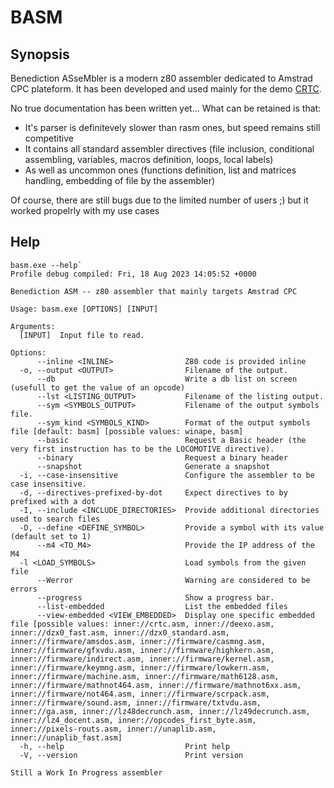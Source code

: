 # BASM

## Synopsis

Benediction ASseMbler is a modern z80 assembler dedicated to Amstrad CPC plateform.
It has been developed and used mainly for the demo [CRTC](https://www.pouet.net/prod.php?which=88554).

No true documentation has been written yet...
What can be retained is that:
- It's parser is definitevely slower than rasm ones, but speed remains still competitive
- It contains all standard assembler directives (file inclusion, conditional assembling, variables, macros definition, loops, local labels)
- As well as uncommon ones (functions definition, list and matrices handling, embedding of file by the assembler)

Of course, there are still bugs due to the limited number of users ;) but it worked propelrly with my use cases


## Help

```
basm.exe --help`
Profile debug compiled: Fri, 18 Aug 2023 14:05:52 +0000

Benediction ASM -- z80 assembler that mainly targets Amstrad CPC

Usage: basm.exe [OPTIONS] [INPUT]

Arguments:
  [INPUT]  Input file to read.

Options:
      --inline <INLINE>                Z80 code is provided inline
  -o, --output <OUTPUT>                Filename of the output.
      --db                             Write a db list on screen (usefull to get the value of an opcode)    
      --lst <LISTING_OUTPUT>           Filename of the listing output.
      --sym <SYMBOLS_OUTPUT>           Filename of the output symbols file.
      --sym_kind <SYMBOLS_KIND>        Format of the output symbols file [default: basm] [possible values: winape, basm]
      --basic                          Request a Basic header (the very first instruction has to be the LOCOMOTIVE directive).
      --binary                         Request a binary header
      --snapshot                       Generate a snapshot
  -i, --case-insensitive               Configure the assembler to be case insensitive.
  -d, --directives-prefixed-by-dot     Expect directives to by prefixed with a dot
  -I, --include <INCLUDE_DIRECTORIES>  Provide additional directories used to search files
  -D, --define <DEFINE_SYMBOL>         Provide a symbol with its value (default set to 1)
      --m4 <TO_M4>                     Provide the IP address of the M4
  -l <LOAD_SYMBOLS>                    Load symbols from the given file
      --Werror                         Warning are considered to be errors
      --progress                       Show a progress bar.
      --list-embedded                  List the embedded files
      --view-embedded <VIEW_EMBEDDED>  Display one specific embedded file [possible values: inner://crtc.asm, inner://deexo.asm, inner://dzx0_fast.asm, inner://dzx0_standard.asm, inner://firmware/amsdos.asm, inner://firmware/casmng.asm, inner://firmware/gfxvdu.asm, inner://firmware/highkern.asm, inner://firmware/indirect.asm, inner://firmware/kernel.asm, inner://firmware/keymng.asm, inner://firmware/lowkern.asm, inner://firmware/machine.asm, inner://firmware/math6128.asm, inner://firmware/mathnot464.asm, inner://firmware/mathnot6xx.asm, inner://firmware/not464.asm, inner://firmware/scrpack.asm, inner://firmware/sound.asm, inner://firmware/txtvdu.asm, inner://ga.asm, inner://lz48decrunch.asm, inner://lz49decrunch.asm, inner://lz4_docent.asm, inner://opcodes_first_byte.asm, inner://pixels-routs.asm, inner://unaplib.asm, inner://unaplib_fast.asm]
  -h, --help                           Print help
  -V, --version                        Print version

Still a Work In Progress assembler
```